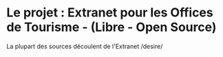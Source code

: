 # Le projet : Extranet pour les Offices de Tourisme - (Libre - Open Source)

La plupart des sources découlent de l'Extranet /desire/
